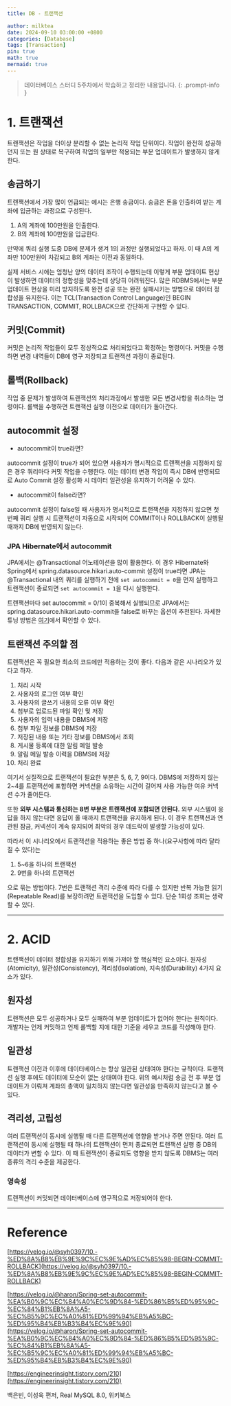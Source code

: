 ```yaml
---
title: DB - 트랜잭션

author: milktea
date: 2024-09-10 03:00:00 +0800
categories: [Database]
tags: [Transaction]
pin: true
math: true
mermaid: true
---
```


> 데이터베이스 스터디 5주차에서 학습하고 정리한 내용입니다.
{: .prompt-info }


# 1. 트랜잭션

트랜잭션은 작업을 더이상 분리할 수 없는 논리적 작업 단위이다.
작업이 완전히 성공하던지 또는 원 상태로 복구하여 작업의 일부만 적용되는 부분 업데이트가 발생하지 않게 한다.

## 송금하기

트랜잭션에서 가장 많이 언급되는 예시는 은행 송금이다.
송금은 돈을 인출하여 받는 계좌에 입금하는 과정으로 구성된다.

1. A의 계좌에 100만원을 인출한다.
2. B의 계좌에 100만원을 입금한다.

만약에 쿼리 실행 도중 DB에 문제가 생겨 1의 과정만 실행되었다고 하자.
이 때 A의 계좌만 100만원이 차감되고 B의 계좌는 이전과 동일하다.

실제 서비스 시에는 엄청난 양의 데이터 조작이 수행되는데 이렇게 부분 업데이트 현상이 발생하면 데이터의 정합성을 맞추는데 상당히 어려워진다.
많은 RDBMS에서는 부분 업데이트 현상을 미리 방지하도록 완전 성공 또는 완전 실패시키는 방법으로 데이터 정합성을 유지한다.
이는 TCL(Transaction Control Language)인 BEGIN TRANSACTION, COMMIT, ROLLBACK으로 간단하게 구현할 수 있다.

## 커밋(Commit)

커밋은 논리적 작업들이 모두 정상적으로 처리되었다고 확정하는 명령이다.
커밋을 수행하면 변경 내역들이 DB에 영구 저장되고 트랜잭션 과정이 종료된다.

## 롤백(Rollback)

작업 중 문제가 발생하여 트랜잭션의 처리과정에서 발생한 모든 변경사항을 취소하는 명령이다.
롤백을 수행하면 트랜잭션 실행 이전으로 데이터가 돌아간다.

## autocommit 설정

- autocommit이 true라면?

autocommit 설정이 true가 되어 있으면 사용자가 명시적으로 트랜잭션을 지정하지 않은 경우 쿼리마다 커밋 작업을 수행한다.
이는 데이터 변경 작업이 즉시 DB에 반영되므로 Auto Commit 설정 활성화 시 데이터 일관성을 유지하기 어려울 수 있다.

- autocommit이 false라면?

autocommit 설정이 false일 때 사용자가 명시적으로 트랜잭션을 지정하지 않으면 첫 번째 쿼리 실행 시 트랜잭션이 자동으로 시작되어 COMMIT이나 ROLLBACK이 실행될 때까지 DB에 반영되지 않는다.

### JPA Hibernate에서 autocommit

JPA에서는 @Transactional 어노테이션을 많이 활용한다.
이 경우 Hibernate와 Spring에서 spring.datasource.hikari.auto-commit 설정이 true라면 JPA는 @Transactional 내의 쿼리를 실행하기 전에 `set autocommit = 0`을 먼저 실행하고 트랜잭션이 종료되면 `set autocommit = 1`을 다시 실행한다.

트랜잭션마다 set autocommit = 0/1이 중복해서 실행되므로 JPA에서는 spring.datasource.hikari.auto-commit을 false로 바꾸는 옵션이 추천된다.
자세한 튜닝 방법은 [여기](https://velog.io/@haron/Spring-set-autocommit-%EA%B0%9C%EC%84%A0%EC%9D%84-%ED%86%B5%ED%95%9C-%EC%84%B1%EB%8A%A5-%EC%B5%9C%EC%A0%81%ED%99%94%EB%A5%BC-%ED%95%B4%EB%B3%B4%EC%9E%90)에서 확인할 수 있다.

## 트랜잭션 주의할 점

트랜잭션은 꼭 필요한 최소의 코드에만 적용하는 것이 좋다.
다음과 같은 시나리오가 있다고 하자.

1. 처리 시작
2. 사용자의 로그인 여부 확인
3. 사용자의 글쓰기 내용의 오류 여부 확인
4. 첨부로 업로드된 파일 확인 및 저장
5. 사용자의 입력 내용을 DBMS에 저장
6. 첨부 파일 정보를 DBMS에 저장
7. 저장된 내용 또는 기타 정보를 DBMS에서 조회
8. 게시물 등록에 대한 알림 메일 발송
9. 알림 메일 발송 이력을 DBMS에 저장
10. 처리 완료

여기서 실질적으로 트랜잭션이 필요한 부분은 5, 6, 7, 9이다.
DBMS에 저장하지 않는 2~4를 트랜잭션에 포함하면 커넥션을 소유하는 시간이 길어져 사용 가능한 여유 커넥션 수가 줄어든다.

또한 **외부 시스템과 통신하는 8번 부분은 트랜잭션에 포함되면 안된다.**
외부 시스템이 응답을 하지 않는다면 응답이 올 때까지 트랜잭션을 유지하게 된다.
이 경우 트랜잭션과 연관된 잠금, 커넥션이 계속 유지되어 최악의 경우 데드락이 발생할 가능성이 있다.

따라서 이 시나리오에서 트랜잭션을 적용하는 좋은 방법 중 하나(요구사항에 따라 달라질 수 있다)는

1. 5~6을 하나의 트랜잭션
2. 9번을 하나의 트랜잭션

으로 묶는 방법이다. 7번은 트랜잭션 격리 수준에 따라 다를 수 있지만 반복 가능한 읽기(Repeatable Read)를 보장하려면 트랜잭션을 도입할 수 있다.
단순 1회성 조회는 생략할 수 있다.

---
# 2. ACID

트랜잭션이 데이터 정합성을 유지하기 위해 가져야 할 핵심적인 요소이다.
원자성(Atomicity), 일관성(Consistency), 격리성(Isolation), 지속성(Durability) 4가지 요소가 있다.

## 원자성

트랜잭션은 모두 성공하거나 모두 실패하여 부분 업데이트가 없어야 한다는 원칙이다.
개발자는 언제 커밋하고 언제 롤백할 지에 대한 기준을 세우고 코드를 작성해야 한다.

## 일관성

트랜잭션 이전과 이후에 데이터베이스는 항상 일관된 상태여야 한다는 규칙이다.
트랜잭션 실행 후에도 데이터에 모순이 없는 상태여야 한다.
위의 예시처럼 송금 전 후 부분 업데이트가 이뤄져 계좌의 총액이 일치하지 않는다면 일관성을 만족하지 않는다고 볼 수 있다.

## 격리성, 고립성

여러 트랜잭션이 동시에 실행될 때 다른 트랜잭션에 영향을 받거나 주면 안된다.
여러 트랜잭션이 동시에 실행될 때 하나의 트랜잭션이 먼저 종료되면 트랜잭션 실행 중 DB의 데이터가 변할 수 있다.
이 때 트랜잭션이 종료되도 영향을 받지 않도록 DBMS는 여러 종류의 격리 수준을 제공한다.

### 영속성

트랜잭션이 커밋되면 데이터베이스에 영구적으로 저장되어야 한다.


---
# Reference
[https://velog.io/@syh0397/10.-%ED%8A%B8%EB%9E%9C%EC%9E%AD%EC%85%98-BEGIN-COMMIT-ROLLBACK](https://velog.io/@syh0397/10.-%ED%8A%B8%EB%9E%9C%EC%9E%AD%EC%85%98-BEGIN-COMMIT-ROLLBACK)

[https://velog.io/@haron/Spring-set-autocommit-%EA%B0%9C%EC%84%A0%EC%9D%84-%ED%86%B5%ED%95%9C-%EC%84%B1%EB%8A%A5-%EC%B5%9C%EC%A0%81%ED%99%94%EB%A5%BC-%ED%95%B4%EB%B3%B4%EC%9E%90](https://velog.io/@haron/Spring-set-autocommit-%EA%B0%9C%EC%84%A0%EC%9D%84-%ED%86%B5%ED%95%9C-%EC%84%B1%EB%8A%A5-%EC%B5%9C%EC%A0%81%ED%99%94%EB%A5%BC-%ED%95%B4%EB%B3%B4%EC%9E%90)

[https://engineerinsight.tistory.com/210](https://engineerinsight.tistory.com/210)

백은빈, 이성욱 편저, Real MySQL 8.0, 위키북스
